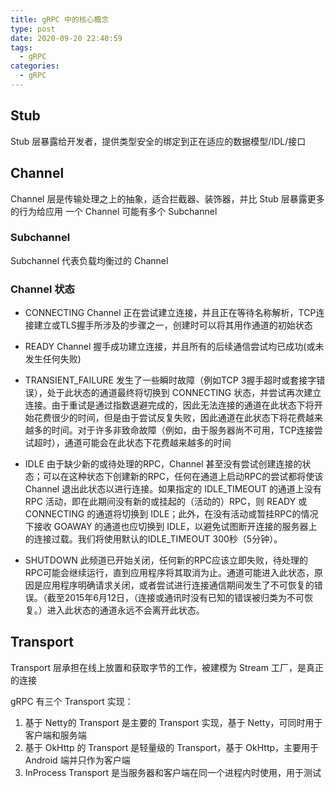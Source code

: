 ```yaml
---
title: gRPC 中的核心概念
type: post
date: 2020-09-20 22:40:59
tags:
  - gRPC
categories:
  - gRPC
---
```



## Stub

Stub 层暴露给开发者，提供类型安全的绑定到正在适应的数据模型/IDL/接口

## Channel

Channel 层是传输处理之上的抽象，适合拦截器、装饰器，并比 Stub 层暴露更多的行为给应用
一个 Channel 可能有多个 Subchannel

### Subchannel

Subchannel 代表负载均衡过的 Channel

### Channel 状态

- CONNECTING
  Channel 正在尝试建立连接，并且正在等待名称解析，TCP连接建立或TLS握手所涉及的步骤之一，创建时可以将其用作通道的初始状态

- READY
  Channel 握手成功建立连接，并且所有的后续通信尝试均已成功(或未发生任何失败)

- TRANSIENT_FAILURE
  发生了一些瞬时故障（例如TCP 3握手超时或套接字错误），处于此状态的通道最终将切换到 CONNECTING 状态，并尝试再次建立连接。由于重试是通过指数退避完成的，因此无法连接的通道在此状态下将开始花费很少的时间，但是由于尝试反复失败，因此通道在此状态下将花费越来越多的时间。对于许多非致命故障（例如，由于服务器尚不可用，TCP连接尝试超时），通道可能会在此状态下花费越来越多的时间

- IDLE
  由于缺少新的或待处理的RPC，Channel 甚至没有尝试创建连接的状态；可以在这种状态下创建新的RPC，任何在通道上启动RPC的尝试都将使该 Channel 退出此状态以进行连接。如果指定的 IDLE_TIMEOUT 的通道上没有 RPC 活动，即在此期间没有新的或挂起的（活动的）RPC，则 READY 或 CONNECTING 的通道将切换到 IDLE；此外，在没有活动或暂挂RPC的情况下接收 GOAWAY 的通道也应切换到 IDLE，以避免试图断开连接的服务器上的连接过载。我们将使用默认的IDLE_TIMEOUT 300秒（5分钟）。

- SHUTDOWN
  此频道已开始关闭，任何新的RPC应该立即失败，待处理的RPC可能会继续运行，直到应用程序将其取消为止。通道可能进入此状态，原因是应用程序明确请求关闭，或者尝试进行连接通信期间发生了不可恢复的错误。（截至2015年6月12日，（连接或通讯时没有已知的错误被归类为不可恢复。）进入此状态的通道永远不会离开此状态。

## Transport

Transport 层承担在线上放置和获取字节的工作，被建模为 Stream 工厂，是真正的连接

gRPC 有三个 Transport 实现：

1. 基于 Netty的 Transport 是主要的 Transport 实现，基于 Netty，可同时用于客户端和服务端
2. 基于 OkHttp 的 Transport 是轻量级的 Transport，基于 OkHttp，主要用于 Android 端并只作为客户端
3. InProcess Transport 是当服务器和客户端在同一个进程内时使用，用于测试
